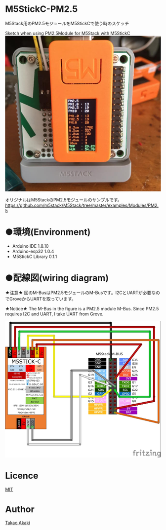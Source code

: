 # M5StickC-PM2.5

M5Stack用のPM2.5モジュールをM5StickCで使う時のスケッチ

Sketch when using PM2.5Module for M5Stack with M5StickC
![image](https://github.com/mongonta0716/M5StickC-PM2.5/blob/master/jpg/Pic1.jpg)

オリジナルはM5StackのPM2.5モジュールのサンプルです。
https://github.com/m5stack/M5Stack/tree/master/examples/Modules/PM2.5

# ●環境(Environment)
- Arduino IDE 1.8.10
- Arduino-esp32 1.0.4
- M5StickC Library 0.1.1

# ●配線図(wiring diagram)

★注意★
図のM-BusはPM2.5モジュールのM-Busです。I2CとUARTが必要なのでGroveからUARTを取っています。

★Notice★
The M-Bus in the figure is a PM2.5 module M-Bus. Since PM2.5 requires I2C and UART, I take UART from Grove.

![image](https://github.com/mongonta0716/M5StickC-PM2.5/blob/master/jpg/M5StickC-PM2.5.jpg)


# Licence
[MIT](https://github.com/mongonta0716/M5StickC-PM2.5/blob/master/LICENSE)

# Author
[Takao Akaki](https://twitter.com/mongonta555)
